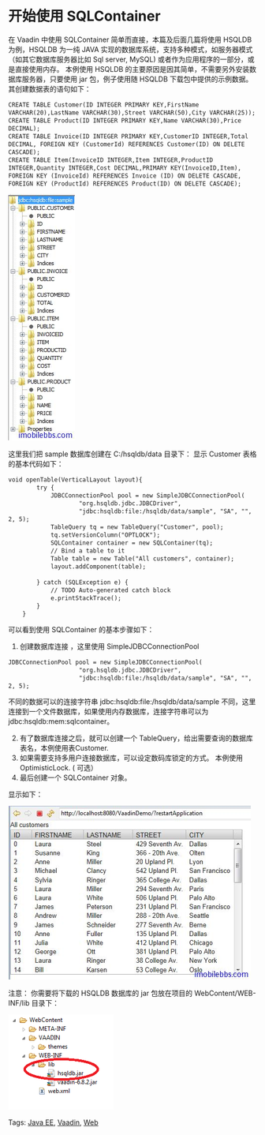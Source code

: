 # 开始使用 SQLContainer

在 Vaadin 中使用 SQLContainer 简单而直接，本篇及后面几篇将使用 HSQLDB 为例，HSQLDB 为一纯 JAVA 实现的数据库系统，支持多种模式，如服务器模式（如其它数据库服务器比如 Sql server, MySQL) 或者作为应用程序的一部分，或是直接使用内存。 本例使用 HSQLDB 的主要原因是因其简单，不需要另外安装数据库服务器，只要使用 jar 包，例子使用随 HSQLDB 下载包中提供的示例数据。
其创建数据表的语句如下：

```
CREATE TABLE Customer(ID INTEGER PRIMARY KEY,FirstName VARCHAR(20),LastName VARCHAR(30),Street VARCHAR(50),City VARCHAR(25));
CREATE TABLE Product(ID INTEGER PRIMARY KEY,Name VARCHAR(30),Price DECIMAL);
CREATE TABLE Invoice(ID INTEGER PRIMARY KEY,CustomerID INTEGER,Total DECIMAL, FOREIGN KEY (CustomerId) REFERENCES Customer(ID) ON DELETE CASCADE);
CREATE TABLE Item(InvoiceID INTEGER,Item INTEGER,ProductID INTEGER,Quantity INTEGER,Cost DECIMAL,PRIMARY KEY(InvoiceID,Item), FOREIGN KEY (InvoiceId) REFERENCES Invoice (ID) ON DELETE CASCADE, FOREIGN KEY (ProductId) REFERENCES Product(ID) ON DELETE CASCADE);
```

![](images/106.png)

这里我们把 sample 数据库创建在 C:/hsqldb/data 目录下：
显示 Customer 表格的基本代码如下：

```
void openTable(VerticalLayout layout){
		try {
			JDBCConnectionPool pool = new SimpleJDBCConnectionPool(
			        "org.hsqldb.jdbc.JDBCDriver",
			        "jdbc:hsqldb:file:/hsqldb/data/sample", "SA", "", 2, 5);
			TableQuery tq = new TableQuery("Customer", pool);
			tq.setVersionColumn("OPTLOCK");
			SQLContainer container = new SQLContainer(tq);
			// Bind a table to it
			Table table = new Table("All customers", container);
		    layout.addComponent(table);

		} catch (SQLException e) {
			// TODO Auto-generated catch block
			e.printStackTrace();
		}
	}
```

可以看到使用 SQLContainer 的基本步骤如下：
1. 创建数据库连接 ，这里使用 SimpleJDBCConnectionPool

```
JDBCConnectionPool pool = new SimpleJDBCConnectionPool(
			        "org.hsqldb.jdbc.JDBCDriver",
			        "jdbc:hsqldb:file:/hsqldb/data/sample", "SA", "", 2, 5);
```

不同的数据可以的连接字符串 jdbc:hsqldb:file:/hsqldb/data/sample 不同，这里连接到一个文件数据库，如果使用内存数据库，连接字符串可以为 jdbc:hsqldb:mem:sqlcontainer。

2. 有了数据库连接之后，就可以创建一个 TableQuery，给出需要查询的数据库表名，本例使用表Customer.
3. 如果需要支持多用户连接数据库，可以设定数码库锁定的方式。 本例使用 OptimisticLock. ( 可选）
4. 最后创建一个 SQLContainer 对象。

显示如下：

![](images/107.png)

注意： 你需要将下载的 HSQLDB 数据库的 jar 包放在项目的 WebContent/WEB-INF/lib 目录下：

![](images/108.png)

Tags: [Java EE](http://www.imobilebbs.com/wordpress/archives/tag/java-ee), [Vaadin](http://www.imobilebbs.com/wordpress/archives/tag/vaadin), [Web](http://www.imobilebbs.com/wordpress/archives/tag/web)